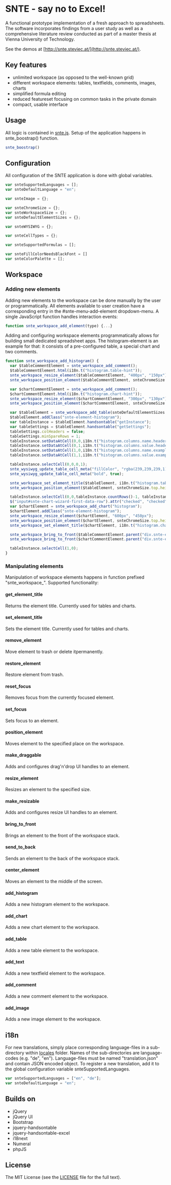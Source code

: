 SNTE - say no to Excel!
===============
A functional prototype implementation of a fresh approach to spreadsheets. The software incorporates findings from a user study as well as a comprehensive literature review conducted as part of a master thesis at Vienna University of Technology.

See the demos at [http://snte.steviec.at/](http://snte.steviec.at/).

## Key features
 - unlimited workspace (as opposed to the well-known grid)
 - different workspace elements: tables, textfields, comments, images, charts
 - simplified formula editing
 - reduced featureset focusing on common tasks in the private domain
 - compact, usable interface

## Usage
All logic is contained in [snte.js](https://github.com/csizmazia/say-no-to-excel/blob/master/js/snte.js).
Setup of the application happens in snte_boostrap() function.
```js
snte_boostrap()
```

## Configuration
All configuration of the SNTE application is done with global variables.
```js
var snteSupportedLanguages = [];
var snteDefaultLanguage = "en";

var snteImage = {};

var snteChromeSize = {};
var snteWorkspaceSize = {};
var snteDefaultElementSizes = {};

var snteWYSIWYG = {};

var snteCellTypes = {};

var snteSupportedFormulas = [];

var snteFillColorNeedsBlackFont = []
var snteColorPalette = [];
```

## Workspace
### Adding new elements
Adding new elements to the workspace can be done manually by the user or programmatically.
All elements available to user creation have a corresponding entry in the #snte-menu-add-element dropdown-menu. 
A single JavaScript function handles interaction events:
```js
function snte_workspace_add_element(type) {...}
```

Adding and configuring workspace elements programmatically allows for building small dedicated spreadsheet apps.
The histogram-element is an example for that: it consists of a pre-configured table, a special chart and two comments.
```js
function snte_workspace_add_histogram() {
  var $tableCommentElement = snte_workspace_add_comment();
  $tableCommentElement.html(i18n.t("histogram.table-hint"));
  snte_workspace_resize_element($tableCommentElement, "400px", "150px");
  snte_workspace_position_element($tableCommentElement, snteChromeSize.top.height, 50);

  var $chartCommentElement = snte_workspace_add_comment();
  $chartCommentElement.html(i18n.t("histogram.chart-hint"));
  snte_workspace_resize_element($chartCommentElement, "300px", "130px");
  snte_workspace_position_element($chartCommentElement, snteChromeSize.top.height+50, 650);

  var $tableElement = snte_workspace_add_table(snteDefaultElementSizes.histogram.rows, snteDefaultElementSizes.histogram.columns, true, false, true, false, true, false);
  $tableElement.addClass("snte-element-histogram");
  var tableInstance = $tableElement.handsontable("getInstance");
  var tableSettings = $tableElement.handsontable("getSettings");
  tableSettings.colHeaders = false;
  tableSettings.minSpareRows = 1;
  tableInstance.setDataAtCell(0,0,i18n.t("histogram.columns.name.header"));
  tableInstance.setDataAtCell(0,1,i18n.t("histogram.columns.value.header"));
  tableInstance.setDataAtCell(1,0,i18n.t("histogram.columns.name.example"));
  tableInstance.setDataAtCell(1,1,i18n.t("histogram.columns.value.example"));

  tableInstance.selectCell(0,0,0,1);
  snte_wysiwyg_update_table_cell_meta("fillColor", "rgba(239,239,239,1)");
  snte_wysiwyg_update_table_cell_meta("bold", true);

  snte_workspace_set_element_title($tableElement, i18n.t("histogram.table-title"));
  snte_workspace_position_element($tableElement, snteChromeSize.top.height+160, 50);

  tableInstance.selectCell(0,0,tableInstance.countRows()-1, tableInstance.countCols()-1);
  $("input#snte-chart-wizard-first-data-row").attr("checked", "checked");
  var $chartElement = snte_workspace_add_chart("histogram");
  $chartElement.addClass("snte-element-histogram");
  snte_workspace_resize_element($chartElement, "600px", "450px");
  snte_workspace_position_element($chartElement, snteChromeSize.top.height+160, 250);
  snte_workspace_set_element_title($chartElement, i18n.t("histogram.chart-title"));

  snte_workspace_bring_to_front($tableCommentElement.parent("div.snte-element-container"));
  snte_workspace_bring_to_front($chartCommentElement.parent("div.snte-element-container"));

  tableInstance.selectCell(1,0);
}
```

### Manipulating elements
Manipulation of workspace elements happens in function prefixed "snte_workspace_".
Supported functionality:
#### get_element_title
Returns the element title. Currently used for tables and charts.
#### set_element_title
Sets the element title. Currently used for tables and charts.
#### remove_element
Move element to trash or delete itpermanently.
#### restore_element
Restore element from trash.
#### reset_focus
Removes focus from the currently focused element.
#### set_focus
Sets focus to an element.
#### position_element
Moves element to the specified place on the workspace.
#### make_draggable
Adds and configures drag'n'drop UI handles to an element.
#### resize_element
Resizes an element to the specified size.
#### make_resizable
Adds and configures resize UI handles to an element.
#### bring_to_front
Brings an element to the front of the workspace stack.
#### send_to_back
Sends an element to the back of the workspace stack.
#### center_element
Moves an element to the middle of the screen.

#### add_histogram
Adds a new histogram element to the workspace.
#### add_chart
Adds a new chart element to the workspace.
#### add_table
Adds a new table element to the workspace.
#### add_text
Adds a new textfield element to the workspace.
#### add_comment
Adds a new comment element to the workspace.
#### add_image
Adds a new image element to the workspace.

## i18n
For new translations, simply place corresponding language-files in a sub-directory within [locales](https://github.com/csizmazia/say-no-to-excel/blob/master/locales) folder. Names of the sub-directories are language-codes (e.g. "de", "en"). Language-files must be named "translation.json" and contain JSON encoded object.
To register a new translation, add it to the global configuration variable snteSupportedLanguages.
```js
var snteSupportedLanguages = ["en", "de"];
var snteDefaultLanguage = "en";
```

## Builds on
 - jQuery
 - jQuery UI
 - Bootstrap
 - jquery-handsontable
 - jquery-handsontable-excel
 - i18next
 - Numeral
 - phpJS

## License
The MIT License (see the [LICENSE](https://github.com/csizmazia/say-no-to-excel/blob/master/LICENSE) file for the full text).